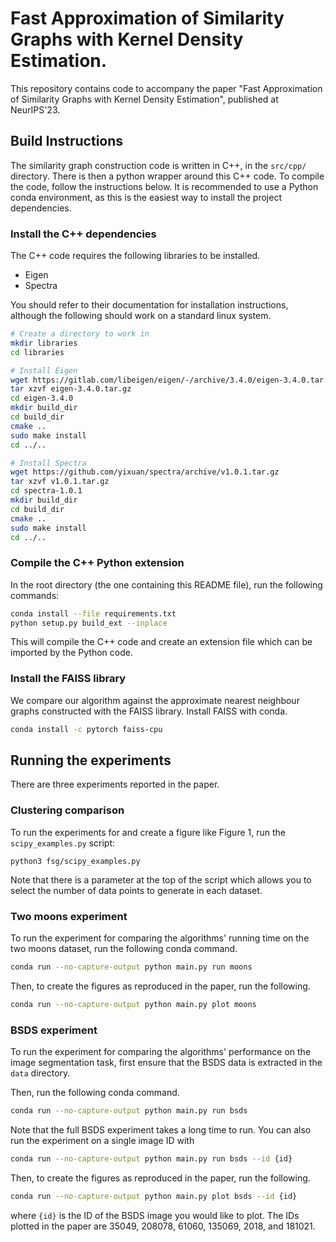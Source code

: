 # Fast Approximation of Similarity Graphs with Kernel Density Estimation.
This repository contains code to accompany the paper "Fast Approximation of Similarity Graphs with Kernel Density Estimation",
published at NeurIPS'23.

## Build Instructions

The similarity graph construction code is written in C++, in the `src/cpp/` directory.
There is then a python wrapper around this C++ code.
To compile the code, follow the instructions below.
It is recommended to use a Python conda environment, as this is the easiest way to install the project dependencies.

### Install the C++ dependencies

The C++ code requires the following libraries to be installed.
- Eigen
- Spectra

You should refer to their documentation for installation instructions, although
the following should work on a standard linux system.

```bash
# Create a directory to work in
mkdir libraries
cd libraries

# Install Eigen
wget https://gitlab.com/libeigen/eigen/-/archive/3.4.0/eigen-3.4.0.tar.gz
tar xzvf eigen-3.4.0.tar.gz
cd eigen-3.4.0
mkdir build_dir
cd build_dir
cmake ..
sudo make install
cd ../..

# Install Spectra
wget https://github.com/yixuan/spectra/archive/v1.0.1.tar.gz
tar xzvf v1.0.1.tar.gz
cd spectra-1.0.1
mkdir build_dir
cd build_dir
cmake ..
sudo make install
cd ../..
```

### Compile the C++ Python extension

In the root directory (the one containing this README file), run the following
commands:

```bash
conda install --file requirements.txt
python setup.py build_ext --inplace
```

This will compile the C++ code and create an extension file which can be imported
by the Python code.

### Install the FAISS library
We compare our algorithm against the approximate nearest neighbour graphs constructed
with the FAISS library. Install FAISS with conda.

```bash
conda install -c pytorch faiss-cpu
```

## Running the experiments

There are three experiments reported in the paper.

### Clustering comparison

To run the experiments for and create a figure like Figure 1,
run the `scipy_examples.py` script:

```
python3 fsg/scipy_examples.py
```

Note that there is a parameter at the top of the script which allows you to select
the number of data points to generate in each dataset.

### Two moons experiment

To run the experiment for comparing the algorithms' running time on the two
moons dataset, run the following conda command.

```bash
conda run --no-capture-output python main.py run moons
```

Then, to create the figures as reproduced in the paper, run the following.

```bash
conda run --no-capture-output python main.py plot moons
```

### BSDS experiment
To run the experiment for comparing the algorithms' performance on the image
segmentation task, first ensure that the BSDS data is extracted in the `data` directory.

Then, run the following conda command.

```bash
conda run --no-capture-output python main.py run bsds
```

Note that the full BSDS experiment takes a long time to run.
You can also run the experiment on a single image ID with

```bash
conda run --no-capture-output python main.py run bsds --id {id}
```

Then, to create the figures as reproduced in the paper, run the following.

```bash
conda run --no-capture-output python main.py plot bsds --id {id}
```

where `{id}` is the ID of the BSDS image you would like to plot.
The IDs plotted in the paper are 35049, 208078, 61060, 135069, 2018, and 181021.
